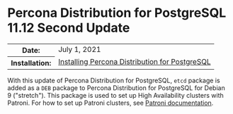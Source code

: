 # Percona Distribution for PostgreSQL 11.12 Second Update


<table class="docutils field-list" frame="void" rules="none">
  <colgroup>
    <col class="field-name">
    <col class="field-body">
  </colgroup>
  <tbody valign="top">
    <tr class="field-odd field">
      <th class="field-name">Date:</th>
      <td class="field-body">July 1, 2021</td>
    </tr>
    <tr class="field-even field">
      <th class="field-name">Installation:</th>
      <td class="field-body">
        <a class="reference external" href="https://www.percona.com/doc/postgresql/11/installing.html#">Installing Percona Distribution for PostgreSQL</a></td>
    </tr>
  </tbody>
</table>

With this update of Percona Distribution for PostgreSQL,  ``etcd`` package is added as  a ``DEB`` package to Percona Distribution for PostgreSQL for Debian 9 ("stretch"). This package is used to set up High Availability clusters with Patroni.  For how to set up Patroni clusters, see [Patroni documentation](https://patroni.readthedocs.io/en/latest/README.html#running-configuring). 
